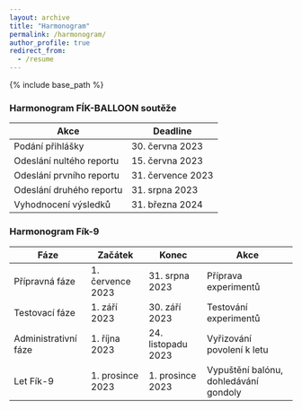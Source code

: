 ```yaml
---
layout: archive
title: "Harmonogram"
permalink: /harmonogram/
author_profile: true
redirect_from:
  - /resume
---
```


{% include base_path %}

### Harmonogram FÍK-BALLOON soutěže

| Akce                        | Deadline          |
| --------------------------- | ----------------- |
| Podání přihlášky            | 30. června 2023    |
| Odeslání nultého reportu    | 15. června 2023   |
| Odeslání prvního reportu    | 31. července 2023   |
| Odeslání druhého reportu    | 31. srpna 2023    |
| Vyhodnocení výsledků        | 31. března 2024   |

### Harmonogram Fík-9

| Fáze                        | Začátek            | Konec              | Akce                                  |
| --------------------------- | -----------------  | ------------------ | ------------------------------------- |
| Přípravná fáze              | 1. července 2023   | 31. srpna 2023     | Příprava experimentů                  |
| Testovací fáze              | 1. září 2023       | 30. září 2023      | Testování experimentů                 |
| Administrativní fáze        | 1. října 2023      | 24. listopadu 2023 | Vyřizování povolení k letu            |
| Let Fík-9                   | 1. prosince 2023   | 1. prosince 2023   | Vypuštění balónu, dohledávání gondoly |
